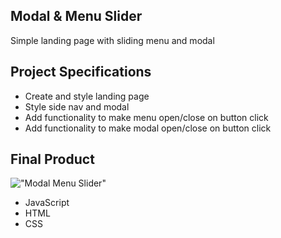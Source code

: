 ## Modal & Menu Slider

Simple landing page with sliding menu and modal

## Project Specifications

- Create and style landing page
- Style side nav and modal
- Add functionality to make menu open/close on button click
- Add functionality to make modal open/close on button click

## Final Product

!["Modal Menu Slider"](https://raw.githubusercontent.com/yuzhakova/TBD.png)


- JavaScript
- HTML
- CSS